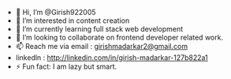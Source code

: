 - 👋 Hi, I’m @Girish922005
- 👀 I’m interested in content creation
- 🌱 I’m currently learning full stack web development
- 💞️ I’m looking to collaborate on frontend developer related work.
- 📫 Reach me via email : girishmadarkar2@gmail.com
- linkedln : http://linkedin.com/in/girish-madarkar-127b822a1
- ⚡ Fun fact: I am lazy but smart.

<!---
Girish922005/Girish922005 is a ✨ special ✨ repository because its `README.md` (this file) appears on your GitHub profile.
You can click the Preview link to take a look at your changes.
--->
